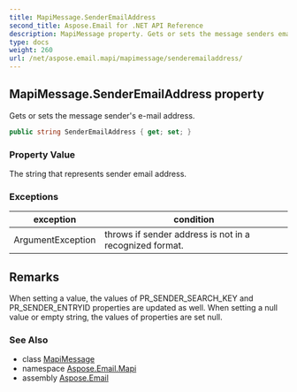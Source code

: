 ```yaml
---
title: MapiMessage.SenderEmailAddress
second_title: Aspose.Email for .NET API Reference
description: MapiMessage property. Gets or sets the message senders email address
type: docs
weight: 260
url: /net/aspose.email.mapi/mapimessage/senderemailaddress/
---
```

## MapiMessage.SenderEmailAddress property

Gets or sets the message sender's e-mail address.

```csharp
public string SenderEmailAddress { get; set; }
```

### Property Value

The string that represents sender email address.

### Exceptions

| exception | condition |
| --- | --- |
| ArgumentException | throws if sender address is not in a recognized format. |

## Remarks

When setting a value, the values of PR_SENDER_SEARCH_KEY and PR_SENDER_ENTRYID properties are updated as well. When setting a null value or empty string, the values of properties are set null.

### See Also

* class [MapiMessage](../)
* namespace [Aspose.Email.Mapi](../../mapimessage/)
* assembly [Aspose.Email](../../../)


